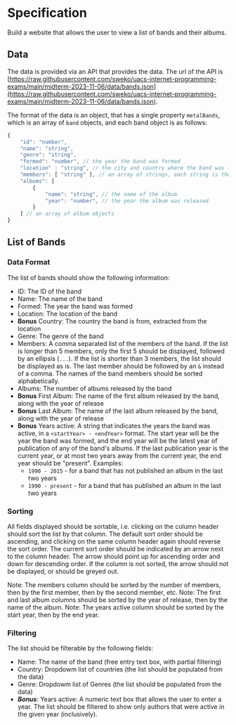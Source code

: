 # Specification

Build a website that allows the user to view a list of bands and their albums.

## Data

The data is provided via an API that provides the data. The url of the API is [https://raw.githubusercontent.com/sweko/uacs-internet-programming-exams/main/midterm-2023-11-06/data/bands.json](https://raw.githubusercontent.com/sweko/uacs-internet-programming-exams/main/midterm-2023-11-06/data/bands.json).

The format of the data is an object, that has a single property `metalBands`, which is an array of `band` objects, and each band object is as follows:

````javascript
{
    "id": "number",
    "name": "string",
    "genre": "string",
    "formed": "number", // the year the band was formed
    "location" : "string", // the city and country where the band was formed
    "members": [ "string" ], // an array of strings, each string is the name of a band member
    "albums": [ 
        {
            "name": "string", // the name of the album
            "year": "number", // the year the album was released
        }
    ] // an array of album objects
}
````

## List of Bands

### Data Format

The list of bands should show the following information:
- ID: The ID of the band
- Name: The name of the band
- Formed: The year the band was formed
- Location: The location of the band
- **Bonus** Country: The country the band is from, extracted from the location
- Genre: The genre of the band
- Members: A comma separated list of the members of the band. If the list is longer than 5 members, only the first 5 should be displayed, followed by an ellipsis (`...`). If the list is shorter than 3 members, the list should be displayed as is. The last member should be followed by an `&` instead of a comma. The names of the band members should be sorted alphabetically.
- Albums: The number of albums released by the band
- **Bonus** First Album: The name of the first album released by the band, along with the year of release
- **Bonus** Last Album: The name of the last album released by the band, along with the year of release
- **Bonus** Years active: A string that indicates the years the band was active, in a `<startYear> - <endYear>` format. The start year will be the year the band was formed, and the end year will be the latest year of publication of any of the band's albums. If the last publication year is the current year, or at most two years away from the current year, the end year should be "present". Examples:
    - `1990 - 2015` - for a band that has not published an album in the last two years
    - `1990 - present` - for a band that has published an album in the last two years

### Sorting

All fields displayed should be sortable, i.e. clicking on the column header should sort the list by that column. The default sort order should be ascending, and clicking on the same column header again should reverse the sort order. The current sort order should be indicated by an arrow next to the column header. The arrow should point up for ascending order and down for descending order. If the column is not sorted, the arrow should not be displayed, or should be greyed out.

Note: The members column should be sorted by the number of members, then by the first member, then by the second member, etc.
Note: The first and last album columns should be sorted by the year of release, then by the name of the album.
Note: The years active column should be sorted by the start year, then by the end year.

### Filtering

The list should be filterable by the following fields:

- Name: The name of the band (free entry text box, with partial filtering)
- Country: Dropdowm list of countries (the list should be populated from the data)
- Genre: Dropdowm list of Genres (the list should be populated from the data)
- ***Bonus***: Years active: A numeric text box that allows the user to enter a year. The list should be filtered to show only authors that were active in the given year (inclusively).